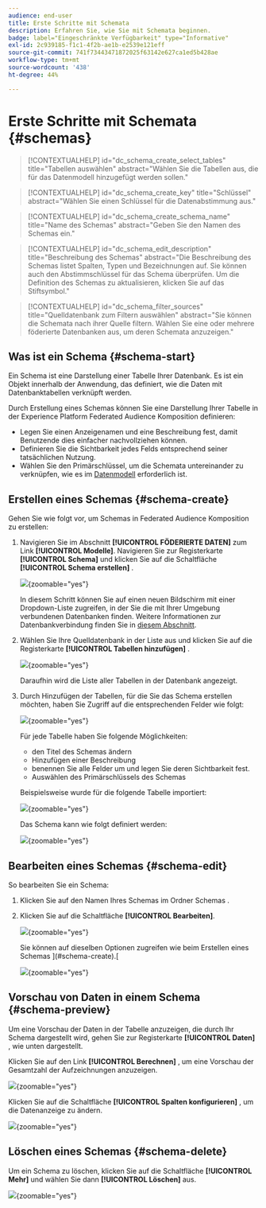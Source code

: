```yaml
---
audience: end-user
title: Erste Schritte mit Schemata
description: Erfahren Sie, wie Sie mit Schemata beginnen.
badge: label="Eingeschränkte Verfügbarkeit" type="Informative"
exl-id: 2c939185-f1c1-4f2b-ae1b-e2539e121eff
source-git-commit: 741f73443471872025f63142e627ca1ed5b428ae
workflow-type: tm+mt
source-wordcount: '438'
ht-degree: 44%

---
```


# Erste Schritte mit Schemata {#schemas}

>[!CONTEXTUALHELP]
>id="dc_schema_create_select_tables"
>title="Tabellen auswählen"
>abstract="Wählen Sie die Tabellen aus, die für das Datenmodell hinzugefügt werden sollen."

>[!CONTEXTUALHELP]
>id="dc_schema_create_key"
>title="Schlüssel"
>abstract="Wählen Sie einen Schlüssel für die Datenabstimmung aus."

>[!CONTEXTUALHELP]
>id="dc_schema_create_schema_name"
>title="Name des Schemas"
>abstract="Geben Sie den Namen des Schemas ein."


>[!CONTEXTUALHELP]
>id="dc_schema_edit_description"
>title="Beschreibung des Schemas"
>abstract="Die Beschreibung des Schemas listet Spalten, Typen und Bezeichnungen auf. Sie können auch den Abstimmschlüssel für das Schema überprüfen. Um die Definition des Schemas zu aktualisieren, klicken Sie auf das Stiftsymbol."

>[!CONTEXTUALHELP]
>id="dc_schema_filter_sources"
>title="Quelldatenbank zum Filtern auswählen"
>abstract="Sie können die Schemata nach ihrer Quelle filtern. Wählen Sie eine oder mehrere föderierte Datenbanken aus, um deren Schemata anzuzeigen."

## Was ist ein Schema {#schema-start}

Ein Schema ist eine Darstellung einer Tabelle Ihrer Datenbank. Es ist ein Objekt innerhalb der Anwendung, das definiert, wie die Daten mit Datenbanktabellen verknüpft werden.

Durch Erstellung eines Schemas können Sie eine Darstellung Ihrer Tabelle in der Experience Platform Federated Audience Komposition definieren:

* Legen Sie einen Anzeigenamen und eine Beschreibung fest, damit Benutzende dies einfacher nachvollziehen können.
* Definieren Sie die Sichtbarkeit jedes Felds entsprechend seiner tatsächlichen Nutzung.
* Wählen Sie den Primärschlüssel, um die Schemata untereinander zu verknüpfen, wie es im [Datenmodell](../data-management/gs-models.md#data-model-start) erforderlich ist.

## Erstellen eines Schemas {#schema-create}

Gehen Sie wie folgt vor, um Schemas in Federated Audience Komposition zu erstellen:

1. Navigieren Sie im Abschnitt **[!UICONTROL FÖDERIERTE DATEN]** zum Link **[!UICONTROL Modelle]**. Navigieren Sie zur Registerkarte **[!UICONTROL Schema]** und klicken Sie auf die Schaltfläche **[!UICONTROL Schema erstellen]** .

   ![](assets/schema_create.png){zoomable="yes"}

   In diesem Schritt können Sie auf einen neuen Bildschirm mit einer Dropdown-Liste zugreifen, in der Sie die mit Ihrer Umgebung verbundenen Datenbanken finden. Weitere Informationen zur Datenbankverbindung finden Sie in [diesem Abschnitt](../connections/connections.md#connections-fdb).

1. Wählen Sie Ihre Quelldatenbank in der Liste aus und klicken Sie auf die Registerkarte **[!UICONTROL Tabellen hinzufügen]** .

   ![](assets/schema_tables.png){zoomable="yes"}

   Daraufhin wird die Liste aller Tabellen in der Datenbank angezeigt.

1. Durch Hinzufügen der Tabellen, für die Sie das Schema erstellen möchten, haben Sie Zugriff auf die entsprechenden Felder wie folgt:

   ![](assets/schema_fields.png){zoomable="yes"}

   Für jede Tabelle haben Sie folgende Möglichkeiten:

   * den Titel des Schemas ändern
   * Hinzufügen einer Beschreibung
   * benennen Sie alle Felder um und legen Sie deren Sichtbarkeit fest.
   * Auswählen des Primärschlüssels des Schemas

   Beispielsweise wurde für die folgende Tabelle importiert:

   ![](assets/schema_lumaorder.png){zoomable="yes"}

   Das Schema kann wie folgt definiert werden:

   ![](assets/schema_lumaorders.png){zoomable="yes"}

## Bearbeiten eines Schemas {#schema-edit}

So bearbeiten Sie ein Schema:

1. Klicken Sie auf den Namen Ihres Schemas im Ordner Schemas .

1. Klicken Sie auf die Schaltfläche **[!UICONTROL Bearbeiten]**.

   ![](assets/schema_edit.png){zoomable="yes"}

   Sie können auf dieselben Optionen zugreifen wie beim Erstellen eines Schemas ](#schema-create).[

   ![](assets/schema_edit_orders.png){zoomable="yes"}

## Vorschau von Daten in einem Schema {#schema-preview}

Um eine Vorschau der Daten in der Tabelle anzuzeigen, die durch Ihr Schema dargestellt wird, gehen Sie zur Registerkarte **[!UICONTROL Daten]** , wie unten dargestellt.

Klicken Sie auf den Link **[!UICONTROL Berechnen]** , um eine Vorschau der Gesamtzahl der Aufzeichnungen anzuzeigen.

![](assets/schema_data.png){zoomable="yes"}

Klicken Sie auf die Schaltfläche **[!UICONTROL Spalten konfigurieren]** , um die Datenanzeige zu ändern.

![](assets/schema_columns.png){zoomable="yes"}

## Löschen eines Schemas {#schema-delete}

Um ein Schema zu löschen, klicken Sie auf die Schaltfläche **[!UICONTROL Mehr]** und wählen Sie dann **[!UICONTROL Löschen]** aus.

![](assets/schema_delete.png){zoomable="yes"}
